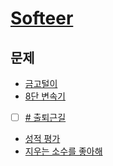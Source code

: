 # [Softeer](https://softeer.ai)

## 문제

- [금고털이](./log/395.md)
- [8단 변속기](./log/408.md)
- [ ] [\# 출퇴근길](./log/1529.md)
- [성적 평가](./log/1309.md)
- [지우는 소수를 좋아해](./log/582.md)
